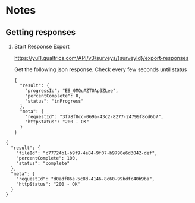 # Notes

## Getting responses

1. Start Response Export

   https://yul1.qualtrics.com/API/v3/surveys/{surveyId}/export-responses

   Get the following json response.  Check every few seconds until status

   ```
   {
     "result": {
       "progressId": "ES_0MQuAZTOAp3ZLee",
       "percentComplete": 0,
       "status": "inProgress"
     },
     "meta": {
       "requestId": "3f78f8cc-069a-43c2-8277-24799f8cd6b7",
       "httpStatus": "200 - OK"
     }
   }
   ```

```
{
  "result": {
    "fileId": "c77724b1-b9f9-4e84-9f07-b9790e6d3042-def",
    "percentComplete": 100,
    "status": "complete"
  },
  "meta": {
    "requestId": "d0adf86e-5c8d-4146-8c60-99bdfc40b9ba",
    "httpStatus": "200 - OK"
  }
}
```
